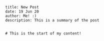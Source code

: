     title: New Post
    date: 19 Jun 20
    author: Me! :)
    description: This is a summary of the post


    # This is the start of my content!